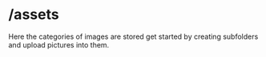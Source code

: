 # /assets
Here the categories of images are stored get started by creating subfolders and upload pictures into them.